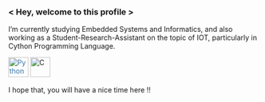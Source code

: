 ### < Hey, welcome to this profile > 
I’m currently studying Embedded Systems and Informatics, and also working as a Student-Research-Assistant on the topic of IOT, particularly in Cython Programming Language.

<img src="https://cdn.jsdelivr.net/npm/simple-icons@v6.0.0/icons/python.svg"
     alt="Python"
     height="40"
     width="40"
     style="color: #3776AB"/>
<img src="https://cdn.jsdelivr.net/npm/simple-icons@v6.0.0/icons/c.svg"
     alt="C"
     height="40"
     width="40"/>
     
     
I hope that, you will have a nice time here !!

<!--
**WiresharkIO/WiresharkIO** is a ✨ _special_ ✨ repository because its `README.md` (this file) appears on your GitHub profile.

Here are some ideas to get you started:

- 🔭 I’m currently working on ...
- 🌱 I’m currently learning ...
- 👯 I’m looking to collaborate on ...
- 🤔 I’m looking for help with ...
- 💬 Ask me about ...
- 📫 How to reach me: ...
- 😄 Pronouns: ...
- ⚡ Fun fact: ...
-->
